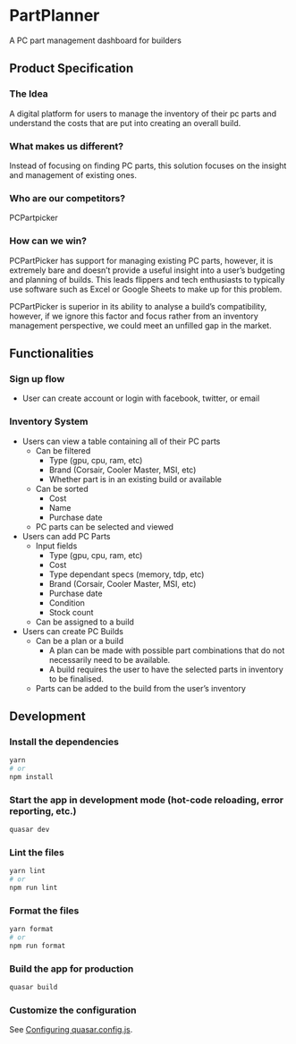 # PartPlanner

A PC part management dashboard for builders

## Product Specification

### The Idea

A digital platform for users to manage the inventory of their pc parts and understand the costs that are put into
creating an overall build.

### What makes us different?

Instead of focusing on finding PC parts, this solution focuses on the insight and management of existing ones.

### Who are our competitors?

PCPartpicker

### How can we win?

PCPartPicker has support for managing existing PC parts, however, it is extremely bare and doesn’t provide a useful
insight into a user’s budgeting and planning of builds. This leads flippers and tech enthusiasts to typically use
software such as Excel or Google Sheets to make up for this problem.

PCPartPicker is superior in its ability to analyse a build’s compatibility, however, if we ignore this factor and focus
rather from an inventory management perspective, we could meet an unfilled gap in the market.

## Functionalities

### Sign up flow

* User can create account or login with facebook, twitter, or email

### Inventory System

* Users can view a table containing all of their PC parts
  * Can be filtered
    * Type (gpu, cpu, ram, etc)
    * Brand (Corsair, Cooler Master, MSI, etc)
    * Whether part is in an existing build or available
  * Can be sorted
    * Cost
    * Name
    * Purchase date
  * PC parts can be selected and viewed
* Users can add PC Parts
  * Input fields
    * Type (gpu, cpu, ram, etc)
    * Cost
    * Type dependant specs (memory, tdp, etc)
    * Brand (Corsair, Cooler Master, MSI, etc)
    * Purchase date
    * Condition
    * Stock count
  * Can be assigned to a build
* Users can create PC Builds
  * Can be a plan or a build
    * A plan can be made with possible part combinations that do not necessarily need to be available.
    * A build requires the user to have the selected parts in inventory to be finalised.
  * Parts can be added to the build from the user’s inventory

## Development

### Install the dependencies

```bash
yarn
# or
npm install
```

### Start the app in development mode (hot-code reloading, error reporting, etc.)

```bash
quasar dev
```

### Lint the files

```bash
yarn lint
# or
npm run lint
```

### Format the files

```bash
yarn format
# or
npm run format
```

### Build the app for production

```bash
quasar build
```

### Customize the configuration

See [Configuring quasar.config.js](https://v2.quasar.dev/quasar-cli-vite/quasar-config-js).
